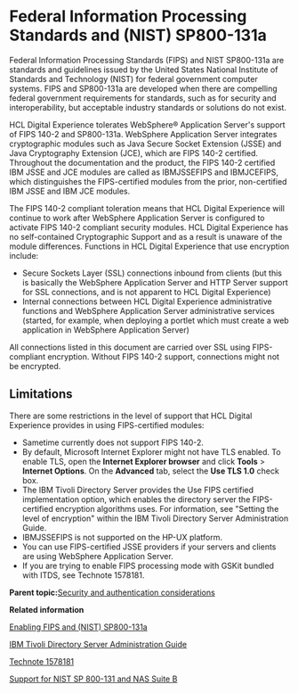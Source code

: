 # Federal Information Processing Standards and \(NIST\) SP800-131a

Federal Information Processing Standards \(FIPS\) and NIST SP800-131a are standards and guidelines issued by the United States National Institute of Standards and Technology \(NIST\) for federal government computer systems. FIPS and SP800-131a are developed when there are compelling federal government requirements for standards, such as for security and interoperability, but acceptable industry standards or solutions do not exist.

HCL Digital Experience tolerates WebSphere® Application Server's support of FIPS 140-2 and SP800-131a. WebSphere Application Server integrates cryptographic modules such as Java Secure Socket Extension \(JSSE\) and Java Cryptography Extension \(JCE\), which are FIPS 140-2 certified. Throughout the documentation and the product, the FIPS 140-2 certified IBM JSSE and JCE modules are called as IBMJSSEFIPS and IBMJCEFIPS, which distinguishes the FIPS-certified modules from the prior, non-certified IBM JSSE and IBM JCE modules.

The FIPS 140-2 compliant toleration means that HCL Digital Experience will continue to work after WebSphere Application Server is configured to activate FIPS 140-2 compliant security modules. HCL Digital Experience has no self-contained Cryptographic Support and as a result is unaware of the module differences. Functions in HCL Digital Experience that use encryption include:

-   Secure Sockets Layer \(SSL\) connections inbound from clients \(but this is basically the WebSphere Application Server and HTTP Server support for SSL connections, and is not apparent to HCL Digital Experience\)
-   Internal connections between HCL Digital Experience administrative functions and WebSphere Application Server administrative services \(started, for example, when deploying a portlet which must create a web application in WebSphere Application Server\)

All connections listed in this document are carried over SSL using FIPS-compliant encryption. Without FIPS 140-2 support, connections might not be encrypted.

## Limitations

There are some restrictions in the level of support that HCL Digital Experience provides in using FIPS-certified modules:

-   Sametime currently does not support FIPS 140-2.
-   By default, Microsoft Internet Explorer might not have TLS enabled. To enable TLS, open the **Internet Explorer browser** and click **Tools** \> **Internet Options**. On the **Advanced** tab, select the **Use TLS 1.0** check box.
-   The IBM Tivoli Directory Server provides the Use FIPS certified implementation option, which enables the directory server the FIPS-certified encryption algorithms uses. For information, see "Setting the level of encryption" within the IBM Tivoli Directory Server Administration Guide.
-   IBMJSSEFIPS is not supported on the HP-UX platform.
-   You can use FIPS-certified JSSE providers if your servers and clients are using WebSphere Application Server.
-   If you are trying to enable FIPS processing mode with GSKit bundled with ITDS, see Technote 1578181.

**Parent topic:**[Security and authentication considerations](../plan/plan_secauth.md)

**Related information**  


[Enabling FIPS and \(NIST\) SP800-131a](../config/cfg_fips.md)

[IBM Tivoli Directory Server Administration Guide](http://publib.boulder.ibm.com/tividd/td/IBMDS/IDSadmin52/en_US/HTML/admin_gd.htm#Header_185)

[Technote 1578181](https://www.ibm.com/support/pages/node/197547)

[Support for NIST SP 800-131 and NAS Suite B](https://www.ibm.com/docs/en)

